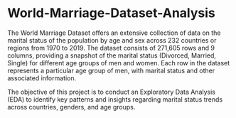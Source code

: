 # World-Marriage-Dataset-Analysis
The World Marriage Dataset offers an extensive collection of data on the marital status of the population by age and sex across 232 countries or regions from 1970 to 2019. The dataset consists of 271,605 rows and 9 columns, providing a snapshot of the marital status (Divorced, Married, Single) for different age groups of men and women. Each row in the dataset represents a particular age group of men, with marital status and other associated information.

The objective of this project is to conduct an Exploratory Data Analysis (EDA) to identify key patterns and insights regarding marital status trends across countries, genders, and age groups.
